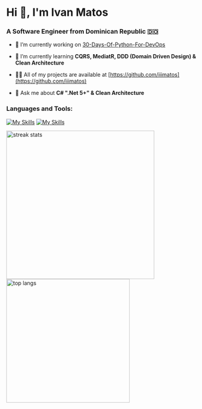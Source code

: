<h1>Hi 👋, I'm Ivan Matos</h1>
<h3>A Software Engineer from Dominican Republic 🇩🇴</h3>

- 🔭 I’m currently working on [30-Days-Of-Python-For-DevOps](https://github.com/jaiswaladi246/Python-4-DevOps)

- 🌱 I’m currently learning **CQRS, MediatR, DDD (Domain Driven Design) & Clean Architecture**

- 👨‍💻 All of my projects are available at [https://github.com/iiimatos](https://github.com/iiimatos)

- 💬 Ask me about **C# ".Net 5+" & Clean Architecture**

<h3 align="left">Languages and Tools:</h3>

[![My Skills](https://skillicons.dev/icons?i=cs,js,ts,html,css,docker,dotnet,react)](https://skillicons.dev)
[![My Skills](https://skillicons.dev/icons?i=nextjs,nodejs,tailwind,postgres,mongodb,vscode,github)](https://skillicons.dev)

<img width=390 src="https://streak-stats.demolab.com/?user=salesp07&count_private=true&theme=react&border_radius=10" alt="streak stats"/>
<img width=325 align="center" src="https://github-readme-stats-salesp07.vercel.app/api/top-langs/?username=salesp07&hide=HTML&langs_count=8&layout=compact&theme=react&border_radius=10&size_weight=0.5&count_weight=0.5&exclude_repo=github-readme-stats" alt="top langs" />
